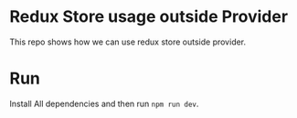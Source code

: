 # Redux Store usage outside Provider

This repo shows how we can use redux store outside provider.

# Run

Install All dependencies and then run `npm run dev`.
